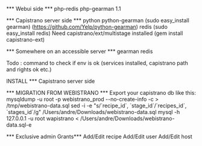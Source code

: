*** Webui side ***
php-redis
php-gearman 1.1


*** Capistrano server side ***
python
python-gearman (sudo easy_install gearman) (https://github.com/Yelp/python-gearman)
redis (sudo easy_install redis)
Need capistrano/ext/multistage installed (gem install capistrano-ext)

***  Somewhere on an accessible server ***
gearman
redis

Todo : command to check if env is ok (services installed, capistrano path and rights ok etc.)

INSTALL
*** Capistrano server side

*** MIGRATION FROM WEBISTRANO ***
Export your capistrano db like this:
mysqldump -u root -p webistrano_prod --no-create-info -c > /tmp/webistrano-data.sql
sed -i -e "s/\`recipe_id\`, \`stage_id\`/\`recipes_id\`, \`stages_id\`/g" /Users/andre/Downloads/webistrano-data.sql
mysql -h 127.0.0.1 -u root wapistrano < /Users/andre/Downloads/webistrano-data.sql-e


*** Exclusive admin Grants***
Add/Edit recipe
Add/Edit user
Add/Edit host


